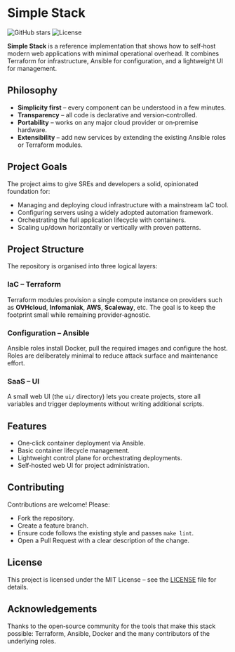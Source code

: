 # Simple Stack

![GitHub stars](https://img.shields.io/github/stars/your-repo/simple-stack?style=flat)
![License](https://img.shields.io/github/license/your-repo/simple-stack)

**Simple Stack** is a reference implementation that shows how to self‑host modern web applications with minimal operational overhead. It combines Terraform for infrastructure, Ansible for configuration, and a lightweight UI for management.

## Philosophy

- **Simplicity first** – every component can be understood in a few minutes.  
- **Transparency** – all code is declarative and version‑controlled.  
- **Portability** – works on any major cloud provider or on‑premise hardware.  
- **Extensibility** – add new services by extending the existing Ansible roles or Terraform modules.

## Project Goals

The project aims to give SREs and developers a solid, opinionated foundation for:

- Managing and deploying cloud infrastructure with a mainstream IaC tool.  
- Configuring servers using a widely adopted automation framework.  
- Orchestrating the full application lifecycle with containers.  
- Scaling up/down horizontally or vertically with proven patterns.

## Project Structure

The repository is organised into three logical layers:

### IaC – Terraform

Terraform modules provision a single compute instance on providers such as **OVHcloud**, **Infomaniak**, **AWS**, **Scaleway**, etc. The goal is to keep the footprint small while remaining provider‑agnostic.

### Configuration – Ansible

Ansible roles install Docker, pull the required images and configure the host. Roles are deliberately minimal to reduce attack surface and maintenance effort.

### SaaS – UI

A small web UI (the `ui/` directory) lets you create projects, store all variables and trigger deployments without writing additional scripts.

## Features

- One‑click container deployment via Ansible.  
- Basic container lifecycle management.  
- Lightweight control plane for orchestrating deployments.  
- Self‑hosted web UI for project administration.


## Contributing

Contributions are welcome! Please:

- Fork the repository.  
- Create a feature branch.  
- Ensure code follows the existing style and passes `make lint`.  
- Open a Pull Request with a clear description of the change.

## License

This project is licensed under the MIT License – see the [LICENSE](LICENSE) file for details.

## Acknowledgements

Thanks to the open‑source community for the tools that make this stack possible: Terraform, Ansible, Docker and the many contributors of the underlying roles.
